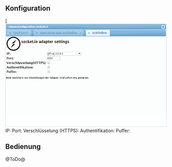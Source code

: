 


## Konfiguration

[
![](img/socketio-2_ioBroker-net-Adapter-SocketIO2.png)
 IP: Port: Verschlüsselung (HTTPS): Authentifikation: Puffer:

## Bedienung

@ToDo@